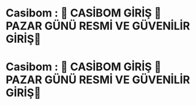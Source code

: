 # Casibom : 🏅 CASİBOM GİRİŞ 🏅 PAZAR GÜNÜ RESMİ VE GÜVENİLİR GİRİŞ🏅
# Casibom : 🏅 CASİBOM GİRİŞ 🏅 PAZAR GÜNÜ RESMİ VE GÜVENİLİR GİRİŞ🏅
